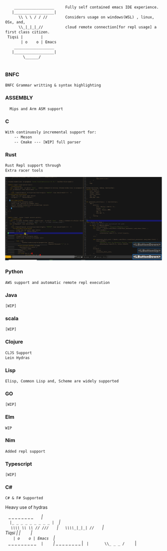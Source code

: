```

    __________________     Fully self contained emacs IDE experience.  
   |__________________|   
      \\ \ \ / / //        Considers usage on windows(WSL) , linux, OSx, and,
      \\_|_|_|_//          cloud remote connection[for repl usage] a first class citizen.
 Tiqsi |        |          
       | o    o | Emacs    
    __________________
   |__________________|
        \______/         
      
```

### BNFC
```
BNFC Grammar writting & syntax highlighting
```

### ASSEMBLY
```
  Mips and Arm ASM support
```

### C
```
With continuosly incremental support for:  
    -- Meson  
    -- Cmake --- [WIP] full parser  
```

### Rust
```
Rust Repl support through  
Extra racer tools
```
![Rust racer tweaks](gifs/racer-insert.gif)

### Python
```
AWS support and automatic remote repl execution
```
### Java
```
[WIP]
```

### scala
```
[WIP]
```

### Clojure
```
CLJS Support  
Lein Hydras
```

### Lisp 
```
Elisp, Common Lisp and, Scheme are widely supported
```

### GO
```
[WIP]
```

### Elm
```
WIP
```

### Nim
```
Added repl support
```

### Typescript
```
[WIP]
```
### C# 
```
C# & F# Supported
```

Heavy use of hydras 


` ` _ _ _ _ _ _ _ _ _` ` ` ` |    
`  |_ _ _ _ _ _ _ _ _ |` ` ` |    
` ` ` \\\\ \\ \\ // ///` ` ` ` ` |
` ` `  \\\\_|_|_| // ` ` ` ` ` |  
 Tiqsi |        |` ` ` ` ` ` |    
` ` `  | o    o | Emacs` ` ` |    
` ` _ _ _ _ _ _ _ _ _  ` ` ` |    
`  |_ _ _ _ _ _ _ _ _ |` ` ` |    
` ` ` ` \\_ _ _ /` ` ` ` ` ` `|   


